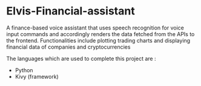 # Elvis-Financial-assistant
A finance-based voice assistant
that uses speech recognition for
voice input commands and
accordingly renders the data
fetched from the APIs to the
frontend. Functionalities
include plotting trading charts
and displaying financial data of
companies and cryptocurrencies

The languages which are used
to complete this project are :
- Python
- Kivy (framework)

